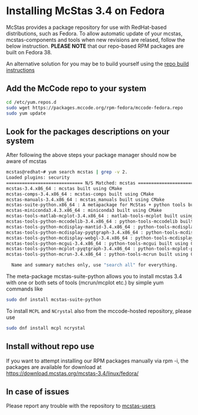 # Installing McStas 3.4 on Fedora 

McStas provides a package repository for use with RedHat-based
distributions, such as Fedora. To allow automatic update of your
mcstas, mcstas-components and tools when new revisions are relased,
follow the below instruction. **PLEASE NOTE** that our repo-based RPM
packages are built on Fedora 38.

An alternative solution for you may be to build yourself using the [repo build instructions](https://github.com/McStasMcXtrace/McCode/wiki/Building-McStas-McXtrace)


## Add the McCode repo to your system
```bash
cd /etc/yum.repos.d
sudo wget https://packages.mccode.org/rpm-fedora/mccode-fedora.repo
sudo yum update
```

## Look for the packages descriptions on your system
After following the above steps your package manager should now be aware of mcstas

```bash
mcstas@redhat~# yum search mcstas | grep -v 2.
Loaded plugins: security
============================= N/S Matched: mcstas ==============================
mcstas-3.4.x86_64 : mcstas built using CMake
mcstas-comps-3.4.x86_64 : mcstas-comps built using CMake
mcstas-manuals-3.4.x86_64 : mcstas_manuals built using CMake
mcstas-suite-python.x86_64 : A metapackage for McStas + python tools built using CMake
mcstas-miniconda3.4.3.x86_64 : miniconda3 built using CMake
mcstas-tools-matlab-mcplot-3.4.x86_64 : matlab-tools-mcplot built using CMake
mcstas-tools-python-mccodelib-3.4.x86_64 : python-tools-mccodelib built using CMake
mcstas-tools-python-mcdisplay-mantid-3.4.x86_64 : python-tools-mcdisplay-mantid built using CMake
mcstas-tools-python-mcdisplay-pyqtgraph-3.4.x86_64 : python-tools-mcdisplay-pyqtgraph built using CMake
mcstas-tools-python-mcdisplay-webgl-3.4.x86_64 : python-tools-mcdisplay-webgl
mcstas-tools-python-mcgui-3.4.x86_64 : python-tools-mcgui built using CMake
mcstas-tools-python-mcplot-pyqtgraph-3.4.x86_64 : python-tools-mcplot-pyqtgraph built using CMake
mcstas-tools-python-mcrun-3.4.x86_64 : python-tools-mcrun built using CMake

  Name and summary matches only, use "search all" for everything.
```
The meta-package mcstas-suite-python allows you to install mcstas 3.4 with one or both sets of tools (mcrun/mcplot etc.) by simple yum commands like

```bash
sudo dnf install mcstas-suite-python
```

To install ```MCPL``` and ```NCrystal``` also from the mccode-hosted
repository, please use

```bash
sudo dnf install mcpl ncrystal
```

## Install without repo use
If you want to attempt installing our RPM packages manually via rpm -i, the packages are available for download at https://download.mcstas.org/mcstas-3.4/linux/fedora/


## In case of issues
Please report any trouble with the repository to [mcstas-users](mailto:mcstas-users@mcstas.org)


